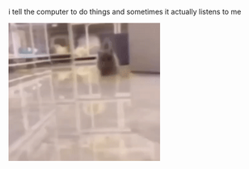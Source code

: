 i tell the computer to do things and sometimes it actually listens to me
<!--START_SECTION:update_image-->
<img src=https://raw.githubusercontent.com/sneakykestrel/sneakykestrel/main/.github/images/explosive-arrival.gif height="" width="300" align=left alt=kitty />
<!--END_SECTION:update_image-->

